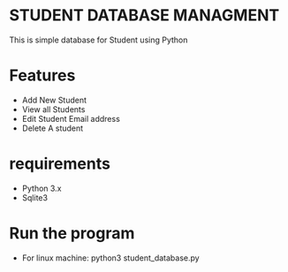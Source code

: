 
# STUDENT DATABASE MANAGMENT
This is simple database for Student using Python

# Features
- Add New Student
- View all Students
- Edit Student Email address
- Delete A student

# requirements
- Python 3.x
- Sqlite3

# Run the program
- For linux machine: python3 student_database.py

